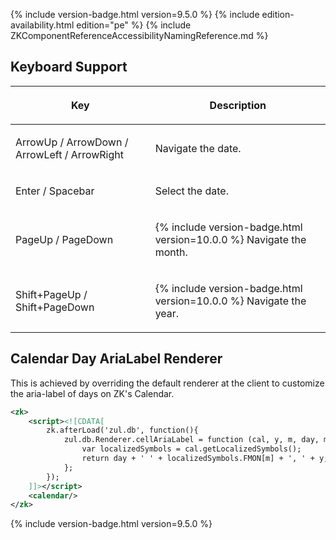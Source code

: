  {% include version-badge.html version=9.5.0 %} {% include edition-availability.html edition="pe" %} 
 {% include ZKComponentReferenceAccessibilityNamingReference.md %}

## Keyboard Support

<table>
<thead>
<tr class="header">
<th><center>
<p>Key</p>
</center></th>
<th><center>
<p>Description</p>
</center></th>
</tr>
</thead>
<tbody>
<tr class="odd">
<td><p>ArrowUp / ArrowDown / ArrowLeft / ArrowRight</p></td>
<td><p>Navigate the date.</p></td>
</tr>
<tr class="even">
<td><p>Enter / Spacebar</p></td>
<td><p>Select the date.</p></td>
</tr>
<tr class="odd">
<td><p>PageUp / PageDown</p></td>
<td><p>{% include version-badge.html version=10.0.0 %} Navigate the month.</p></td>
</tr>
<tr class="even">
<td><p>Shift+PageUp / Shift+PageDown</p></td>
<td><p>{% include version-badge.html version=10.0.0 %} Navigate the year.</p></td>
</tr>
</tbody>
</table>

## Calendar Day AriaLabel Renderer

This is achieved by overriding the default renderer at the client to
customize the aria-label of days on ZK's Calendar.

``` xml
<zk>
    <script><![CDATA[
        zk.afterLoad('zul.db', function(){
            zul.db.Renderer.cellAriaLabel = function (cal, y, m, day, monthofs, dayofweek) {
                var localizedSymbols = cal.getLocalizedSymbols();
                return day + ' ' + localizedSymbols.FMON[m] + ', ' + y; // dd MMMM, yyyy
            };
        });
    ]]></script>
    <calendar/>
</zk>
```

{% include version-badge.html version=9.5.0 %}
